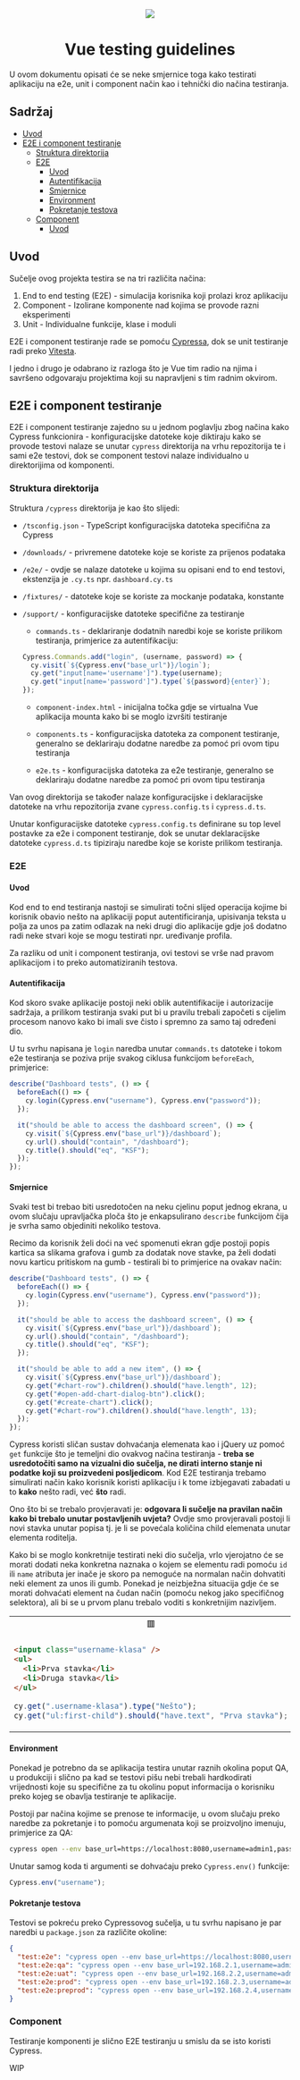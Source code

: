 <div align="center">
  <img src="https://user-images.githubusercontent.com/36193643/205978239-f29e0f55-a561-4b90-931c-066045662f9b.png" />
</div>

<h1 align=center>Vue testing guidelines</h1>

U ovom dokumentu opisati će se neke smjernice toga kako testirati aplikaciju na e2e, unit i component način kao i tehnički dio načina testiranja.

## Sadržaj

- [Uvod](#uvod)
- [E2E i component testiranje](#e2e-i-component-testiranje)
  - [Struktura direktorija](#struktura-direktorija)
  * [E2E](#e2e)
    - [Uvod](#uvod)
    - [Autentifikacija](#autentifikacija)
    - [Smjernice](#smjernice)
    - [Environment](#environment)
    - [Pokretanje testova](#pokretanje-testova)
  * [Component](#component)
    - [Uvod](#uvod)

## Uvod

Sučelje ovog projekta testira se na tri različita načina:

1. End to end testing (E2E) - simulacija korisnika koji prolazi kroz aplikaciju
2. Component - Izolirane komponente nad kojima se provode razni eksperimenti
3. Unit - Individualne funkcije, klase i moduli

E2E i component testiranje rade se pomoću [Cypressa](https://www.cypress.io/), dok se unit testiranje radi preko [Vitesta](https://vitest.dev/).

I jedno i drugo je odabrano iz razloga što je Vue tim radio na njima i savršeno odgovaraju projektima koji su napravljeni s tim radnim okvirom.

## E2E i component testiranje

E2E i component testiranje zajedno su u jednom poglavlju zbog načina kako Cypress funkcionira - konfiguracijske datoteke koje diktiraju kako se provode testovi nalaze se unutar `cypress` direktorija na vrhu repozitorija te i sami e2e testovi, dok se component testovi nalaze individualno u direktorijima od komponenti.

### Struktura direktorija

Struktura `/cypress` direktorija je kao što slijedi:

- `/tsconfig.json` - TypeScript konfiguracijska datoteka specifična za Cypress

- `/downloads/` - privremene datoteke koje se koriste za prijenos podataka

- `/e2e/` - ovdje se nalaze datoteke u kojima su opisani end to end testovi, ekstenzija je `.cy.ts` npr. `dashboard.cy.ts`

- `/fixtures/` - datoteke koje se koriste za mockanje podataka, konstante

- `/support/` - konfiguracijske datoteke specifične za testiranje

  - `commands.ts` - deklariranje dodatnih naredbi koje se koriste prilikom testiranja, primjerice za autentifikaciju:

  ```ts
  Cypress.Commands.add("login", (username, password) => {
    cy.visit(`${Cypress.env("base_url")}/login`);
    cy.get("input[name='username']").type(username);
    cy.get("input[name='password']").type(`${password}{enter}`);
  });
  ```

  - `component-index.html` - inicijalna točka gdje se virtualna Vue aplikacija mounta kako bi se moglo izvršiti testiranje

  - `components.ts` - konfiguracijska datoteka za component testiranje, generalno se deklariraju dodatne naredbe za pomoć pri ovom tipu testiranja

  - `e2e.ts` - konfiguracijska datoteka za e2e testiranje, generalno se deklariraju dodatne naredbe za pomoć pri ovom tipu testiranja

Van ovog direktorija se također nalaze konfiguracijske i deklaracijske datoteke na vrhu repozitorija zvane `cypress.config.ts` i `cypress.d.ts`.

Unutar konfiguracijske datoteke `cypress.config.ts` definirane su top level postavke za e2e i component testiranje, dok se unutar deklaracijske datoteke `cypress.d.ts` tipiziraju naredbe koje se koriste prilikom testiranja.

### E2E

#### Uvod

Kod end to end testiranja nastoji se simulirati točni slijed operacija kojime bi korisnik obavio nešto na aplikaciji poput autentificiranja, upisivanja teksta u polja za unos pa zatim odlazak na neki drugi dio aplikacije gdje još dodatno radi neke stvari koje se mogu testirati npr. uređivanje profila.

Za razliku od unit i component testiranja, ovi testovi se vrše nad pravom aplikacijom i to preko automatiziranih testova.

#### Autentifikacija

Kod skoro svake aplikacije postoji neki oblik autentifikacije i autorizacije sadržaja, a prilikom testiranja svaki put bi u pravilu trebali započeti s cijelim procesom nanovo kako bi imali sve čisto i spremno za samo taj određeni dio.

U tu svrhu napisana je `login` naredba unutar `commands.ts` datoteke i tokom e2e testiranja se poziva prije svakog ciklusa funkcijom `beforeEach`, primjerice:

```ts
describe("Dashboard tests", () => {
  beforeEach(() => {
    cy.login(Cypress.env("username"), Cypress.env("password"));
  });

  it("should be able to access the dashboard screen", () => {
    cy.visit(`${Cypress.env("base_url")}/dashboard`);
    cy.url().should("contain", "/dashboard");
    cy.title().should("eq", "KSF");
  });
});
```

#### Smjernice

Svaki test bi trebao biti usredotočen na neku cjelinu poput jednog ekrana, u ovom slučaju upravljačka ploča što je enkapsulirano `describe` funkcijom čija je svrha samo objediniti nekoliko testova.

Recimo da korisnik želi doći na već spomenuti ekran gdje postoji popis kartica sa slikama grafova i gumb za dodatak nove stavke, pa želi dodati novu karticu pritiskom na gumb - testirali bi to primjerice na ovakav način:

```ts
describe("Dashboard tests", () => {
  beforeEach(() => {
    cy.login(Cypress.env("username"), Cypress.env("password"));
  });

  it("should be able to access the dashboard screen", () => {
    cy.visit(`${Cypress.env("base_url")}/dashboard`);
    cy.url().should("contain", "/dashboard");
    cy.title().should("eq", "KSF");
  });

  it("should be able to add a new item", () => {
    cy.visit(`${Cypress.env("base_url")}/dashboard`);
    cy.get("#chart-row").children().should("have.length", 12);
    cy.get("#open-add-chart-dialog-btn").click();
    cy.get("#create-chart").click();
    cy.get("#chart-row").children().should("have.length", 13);
  });
});
```

Cypress koristi sličan sustav dohvaćanja elemenata kao i jQuery uz pomoć `get` funkcije što je temeljni dio ovakvog načina testiranja - **treba se usredotočiti samo na vizualni dio sučelja, ne dirati interno stanje ni podatke koji su proizvedeni posljedicom**. Kod E2E testiranja trebamo simulirati način kako korisnik koristi aplikaciju i k tome izbjegavati zabadati u to **kako** nešto radi, već **što** radi.

Ono što bi se trebalo provjeravati je: **odgovara li sučelje na pravilan način kako bi trebalo unutar postavljenih uvjeta?** Ovdje smo provjeravali postoji li novi stavka unutar popisa tj. je li se povećala količina child elemenata unutar elementa roditelja.

Kako bi se moglo konkretnije testirati neki dio sučelja, vrlo vjerojatno će se morati dodati neka konkretna naznaka o kojem se elementu radi pomoću `id` ili `name` atributa jer inače je skoro pa nemoguće na normalan način dohvatiti neki element za unos ili gumb. Ponekad je neizbježna situacija gdje će se morati dohvaćati element na čudan način (pomoću nekog jako specifičnog selektora), ali bi se u prvom planu trebalo voditi s konkretnijim nazivljem.

<table>
<tr align="center">
<td> 🟥 </td> <td> 🟩 </td>
</tr>
<tr>
<tr>
<td>

```html
<input class="username-klasa" />
<ul>
  <li>Prva stavka</li>
  <li>Druga stavka</li>
</ul>
```

```ts
cy.get(".username-klasa").type("Nešto");
cy.get("ul:first-child").should("have.text", "Prva stavka");
```

</td>
<td>

```html
<input name="username" />
<ul>
  <li id="prva-stavka">Prva stavka</li>
  <li>Druga stavka</li>
</ul>
```

```ts
cy.get("input[name='username']").type("Nešto");
cy.get("#prva-stavka").should("have.text", "Prva stavka");
```

</td>
</tr>
</table>

#### Environment

Ponekad je potrebno da se aplikacija testira unutar raznih okolina poput QA, u produkciji i slično pa kad se testovi pišu nebi trebali hardkodirati vrijednosti koje su specifične za tu okolinu poput informacija o korisniku preko kojeg se obavlja testiranje te aplikacije.

Postoji par načina kojime se prenose te informacije, u ovom slučaju preko naredbe za pokretanje i to pomoću argumenata koji se proizvoljno imenuju, primjerice za QA:

```bash
cypress open --env base_url=https://localhost:8080,username=admin1,password=admin1
```

Unutar samog koda ti argumenti se dohvaćaju preko `Cypress.env()` funkcije:

```ts
Cypress.env("username");
```

#### Pokretanje testova

Testovi se pokreću preko Cypressovog sučelja, u tu svrhu napisano je par naredbi u `package.json` za različite okoline:

```json
{
  "test:e2e": "cypress open --env base_url=https://localhost:8080,username=admin1,password=123",
  "test:e2e:qa": "cypress open --env base_url=192.168.2.1,username=admin1,password=123",
  "test:e2e:uat": "cypress open --env base_url=192.168.2.2,username=admin1,password=123",
  "test:e2e:prod": "cypress open --env base_url=192.168.2.3,username=admin1,password=123",
  "test:e2e:preprod": "cypress open --env base_url=192.168.2.4,username=admin1,password=123"
}
```

### Component

Testiranje komponenti je slično E2E testiranju u smislu da se isto koristi Cypress.

WIP
